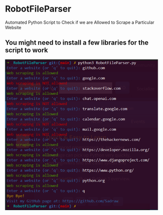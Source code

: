 # RobotFileParser


Automated Python Script to Check if we are Allowed to Scrape a Particular Website 

## You might need to install a few libraries for the script to work 

![RobotFIleParser](https://github.com/Sadraw/RobotFileParser/blob/main/images/RobotFileParser.png)